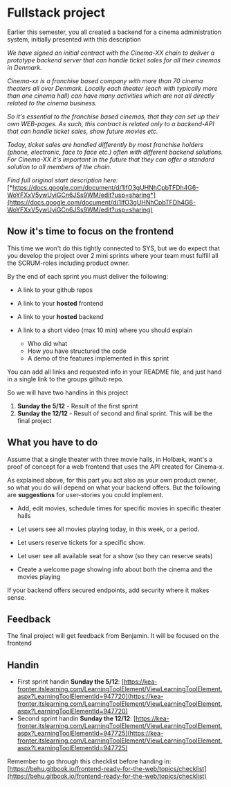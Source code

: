# Fullstack project



Earlier this semester, you all created a backend for a cinema administration system, initially presented with this description

*We have signed an initial contract with the Cinema-XX chain to deliver a prototype backend server that can handle ticket sales for all their cinemas in Denmark.*



*Cinema-xx is a franchise based company with more than 70 cinema theaters all over Denmark. Locally each theater (each with typically more than one cinema hall) can have many activities which are not all directly related to the cinema business.* 

*So it's essential to the franchise based cinemas, that they can set up their own WEB-pages. As such, this contract is related only to a backend-API that can handle ticket sales, show future movies etc.*

*Today, ticket sales are handled differently by most franchise holders (phone, electronic, face to face etc.) often with different backend solutions. For Cinema-XX it's important in the future that they can offer a standard solution to all members of the chain.*

*Find full original start description here:* [*https://docs.google.com/document/d/1lfO3gUHNhCpbTFDh4G6-WoYFXxV5ywUyiGCn6JSs9WM/edit?usp=sharing*](https://docs.google.com/document/d/1lfO3gUHNhCpbTFDh4G6-WoYFXxV5ywUyiGCn6JSs9WM/edit?usp=sharing) 



## Now it's time to focus on the frontend

This time we won't do this tightly connected to SYS, but we do expect that you develop the project over 2 mini sprints where your team must fulfill all the SCRUM-roles including product owner.



By the end of each sprint you must deliver the following:

- A link to your github repos

- A link to your **hosted** frontend

- A link to your **hosted** backend

- A link to a short video (max 10 min) where you should explain 
  - Who did what
  - How you have structured the code
  - A demo of the features implemented in this sprint


You can add all links and requested info in your README file, and just hand in a single link to the groups github repo.



So we will have two handins in this project

1. **Sunday the 5/12** - Result of the first sprint
2. **Sunday the 12/12** - Result of second and final sprint. This will be the final project



## What you have to do

Assume that a single theater with three movie halls, in Holbæk, want's a proof of concept for a web frontend that uses the API created for Cinema-x.

As explained above, for this part you act also as your own product owner, so what you do will depend on what your backend offers. But the following are **suggestions** for user-stories you could implement.



- Add, edit movies, schedule times for specific movies in specific theater halls

- Let users see all movies playing today, in this week, or a period.

- Let users reserve tickets for a specific show.

- Let user see all available seat for a show (so they can reserve seats)
- Create a welcome page showing info about both the cinema and the movies playing



If your backend offers secured endpoints, add security where it makes sense.



## Feedback

The final project will get feedback from Benjamin. It will be focused on the frontend



## Handin

- First sprint handin **Sunday the 5/12**: [https://kea-fronter.itslearning.com/LearningToolElement/ViewLearningToolElement.aspx?LearningToolElementId=947720](https://kea-fronter.itslearning.com/LearningToolElement/ViewLearningToolElement.aspx?LearningToolElementId=947720)
- Second sprint handin **Sunday the 12/12**: [https://kea-fronter.itslearning.com/LearningToolElement/ViewLearningToolElement.aspx?LearningToolElementId=947725](https://kea-fronter.itslearning.com/LearningToolElement/ViewLearningToolElement.aspx?LearningToolElementId=947725)

Remember to go through this checklist before handing in: [https://behu.gitbook.io/frontend-ready-for-the-web/topics/checklist](https://behu.gitbook.io/frontend-ready-for-the-web/topics/checklist)

